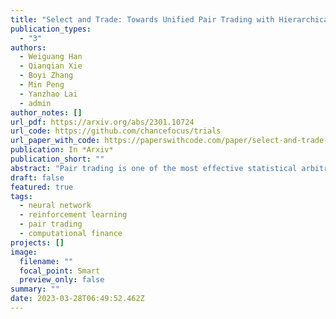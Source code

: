 ```yaml
---
title: "Select and Trade: Towards Unified Pair Trading with Hierarchical Reinforcement Learning"
publication_types:
  - "3"
authors:
  - Weiguang Han
  - Qianqian Xie
  - Boyi Zhang
  - Min Peng
  - Yanzhao Lai
  - admin
author_notes: []
url_pdf: https://arxiv.org/abs/2301.10724
url_code: https://github.com/chancefocus/trials
url_paper_with_code: https://paperswithcode.com/paper/select-and-trade-towards-unified-pair-trading
publication: In *Arxiv*
publication_short: ""
abstract: "Pair trading is one of the most effective statistical arbitrage strategies which seeks a neutral profit by hedging a pair of selected assets. Existing methods generally decompose the task into two separate steps: pair selection and trading. However, the decoupling of two closely related subtasks can block information propagation and lead to limited overall performance. For pair selection, ignoring the trading performance results in the wrong assets being selected with irrelevant price movements, while the agent trained for trading can overfit to the selected assets without any historical information of other assets. To address it, in this paper, we propose a paradigm for automatic pair trading as a unified task rather than a two-step pipeline. We design a hierarchical reinforcement learning framework to jointly learn and optimize two subtasks. A high-level policy would select two assets from all possible combinations and a low-level policy would then perform a series of trading actions. Experimental results on real-world stock data demonstrate the effectiveness of our method on pair trading compared with both existing pair selection and trading methods."
draft: false
featured: true
tags:
  - neural network
  - reinforcement learning
  - pair trading
  - computational finance
projects: []
image:
  filename: ""
  focal_point: Smart
  preview_only: false
summary: ""
date: 2023-03-28T06:49:52.462Z
---
```

